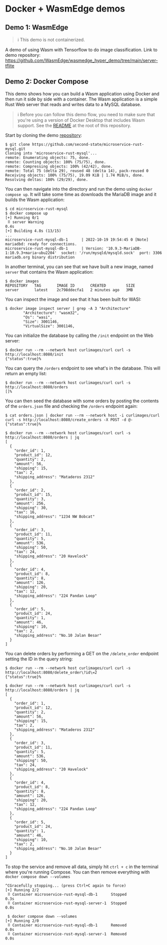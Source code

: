 # Docker + WasmEdge demos

## Demo 1: WasmEdge

> :information_source: This demo is not containerized.

A demo of using Wasm with Tensorflow to do image classification. Link to demo repository: https://github.com/WasmEdge/wasmedge_hyper_demo/tree/main/server-tflite

## Demo 2: Docker Compose

This demo shows how you can build a Wasm application using Docker and then run it side by side with a container.
The Wasm application is a simple Rust Web server that reads and writes data to a MySQL database.

> :information_source: Before you can follow this demo flow, you need to make sure that you're using a version of Docker Desktop that includes Wasm support.
> See the [README](../README.md) at the root of this repository.

Start by cloning the demo [repository](https://github.com/second-state/microservice-rust-mysql):

```console
$ git clone https://github.com/second-state/microservice-rust-mysql.git
Cloning into 'microservice-rust-mysql'...
remote: Enumerating objects: 75, done.
remote: Counting objects: 100% (75/75), done.
remote: Compressing objects: 100% (42/42), done.
remote: Total 75 (delta 29), reused 48 (delta 14), pack-reused 0
Receiving objects: 100% (75/75), 19.09 KiB | 1.74 MiB/s, done.
Resolving deltas: 100% (29/29), done.
```

You can then navigate into the directory and run the demo using `docker compose up`. It will take some time as downloads the MariaDB image and it builds the Wasm application:

```console
$ cd microservice-rust-mysql
$ docker compose up
[+] Running 0/1
 ⠿ server Warning                                                                                                  0.4s
[+] Building 4.8s (13/15)
...
microservice-rust-mysql-db-1      | 2022-10-19 19:54:45 0 [Note] mariadbd: ready for connections.
microservice-rust-mysql-db-1      | Version: '10.9.3-MariaDB-1:10.9.3+maria~ubu2204'  socket: '/run/mysqld/mysqld.sock'  port: 3306  mariadb.org binary distribution
```

In another terminal, you can see that we have built a new image, named `server` that contains the Wasm application:

```console
$ docker images
REPOSITORY   TAG       IMAGE ID       CREATED         SIZE
server       latest    2c798ddecfa1   2 minutes ago   3MB
```

You can inspect the image and see that it has been built for WASI:

```console
$ docker image inspect server | grep -A 3 "Architecture"
        "Architecture": "wasm32",
        "Os": "wasi",
        "Size": 3001146,
        "VirtualSize": 3001146,
```

You can initialize the database by calling the `/init` endpoint on the Web server:

```console
$ docker run --rm --network host curlimages/curl curl -s http://localhost:8080/init
{"status":true}% 
```

You can query the `/orders` endpoint to see what's in the database. This will return an empty list:

```console
$ docker run --rm --network host curlimages/curl curl -s http://localhost:8080/orders
[]%
```

You can then seed the database with some orders by posting the contents of the `orders.json` file and checking the `/orders` endpoint again:

```console
$ cat orders.json | docker run --rm --network host -i curlimages/curl curl -s http://localhost:8080/create_orders -X POST -d @-
{"status":true}% 

$ docker run --rm --network host curlimages/curl curl -s http://localhost:8080/orders | jq
[
  {
    "order_id": 1,
    "product_id": 12,
    "quantity": 2,
    "amount": 56,
    "shipping": 15,
    "tax": 2,
    "shipping_address": "Mataderos 2312"
  },
  {
    "order_id": 2,
    "product_id": 15,
    "quantity": 3,
    "amount": 256,
    "shipping": 30,
    "tax": 16,
    "shipping_address": "1234 NW Bobcat"
  },
  {
    "order_id": 3,
    "product_id": 11,
    "quantity": 5,
    "amount": 536,
    "shipping": 50,
    "tax": 24,
    "shipping_address": "20 Havelock"
  },
  {
    "order_id": 4,
    "product_id": 8,
    "quantity": 8,
    "amount": 126,
    "shipping": 20,
    "tax": 12,
    "shipping_address": "224 Pandan Loop"
  },
  {
    "order_id": 5,
    "product_id": 24,
    "quantity": 1,
    "amount": 46,
    "shipping": 10,
    "tax": 2,
    "shipping_address": "No.10 Jalan Besar"
  }
]
```

You can delete orders by performing a GET on the `/delete_order` endpoint setting the ID in the query string:

```console
$ docker run --rm --network host curlimages/curl curl -s http://localhost:8080/delete_order\?id\=2
{"status":true}%

$ docker run --rm --network host curlimages/curl curl -s http://localhost:8080/orders | jq
[
  {
    "order_id": 1,
    "product_id": 12,
    "quantity": 2,
    "amount": 56,
    "shipping": 15,
    "tax": 2,
    "shipping_address": "Mataderos 2312"
  },
  {
    "order_id": 3,
    "product_id": 11,
    "quantity": 5,
    "amount": 536,
    "shipping": 50,
    "tax": 24,
    "shipping_address": "20 Havelock"
  },
  {
    "order_id": 4,
    "product_id": 8,
    "quantity": 8,
    "amount": 126,
    "shipping": 20,
    "tax": 12,
    "shipping_address": "224 Pandan Loop"
  },
  {
    "order_id": 5,
    "product_id": 24,
    "quantity": 1,
    "amount": 46,
    "shipping": 10,
    "tax": 2,
    "shipping_address": "No.10 Jalan Besar"
  }
]
```

To stop the service and remove all data, simply hit `ctrl + c` in the terminal where you're running Compose. You can then remove everything with `docker compose down --volumes`

```console
^CGracefully stopping... (press Ctrl+C again to force)
[+] Running 2/2
 ⠿ Container microservice-rust-mysql-db-1      Stopped                                                             0.3s
 ⠿ Container microservice-rust-mysql-server-1  Stopped                                                             0.0s

 $ docker compose down --volumes
[+] Running 2/0
 ⠿ Container microservice-rust-mysql-db-1      Removed                                                             0.0s
 ⠿ Container microservice-rust-mysql-server-1  Removed                                                             0.0s
```
